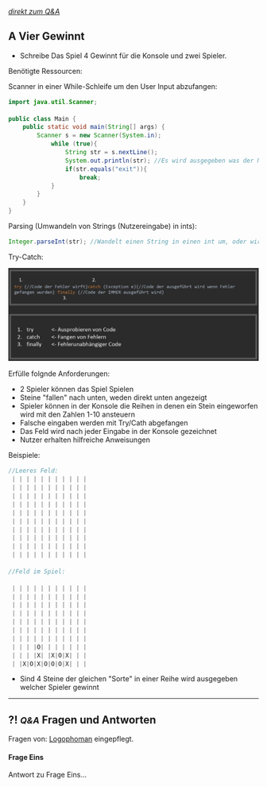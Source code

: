 *[direkt zum Q&A](#-qa-fragen-und-antworten)*

## **A** Vier Gewinnt


- Schreibe Das Spiel 4 Gewinnt für die Konsole und zwei Spieler. 

Benötigte Ressourcen:

Scanner in einer While-Schleife um den User Input abzufangen:

```Java
import java.util.Scanner;

public class Main {
    public static void main(String[] args) {
        Scanner s = new Scanner(System.in);
            while (true){
                String str = s.nextLine();
                System.out.println(str); //Es wird ausgegeben was der Nutzer eingibt.
                if(str.equals("exit")){
                    break;
            }
        }
    }
}
```

Parsing (Umwandeln von Strings (Nutzereingabe) in ints): 

```Java
Integer.parseInt(str); //Wandelt einen String in einen int um, oder wirft einen Fehler.
```


Try-Catch:

![Try-Catch](trycatch.JPG)

Erfülle folgnde Anforderungen: 

- 2 Spieler können das Spiel Spielen
- Steine "fallen" nach unten, weden direkt unten angezeigt
- Spieler können in der Konsole die Reihen in denen ein Stein eingeworfen wird mit den Zahlen 1-10 ansteuern
- Falsche eingaben werden mit Try/Cath abgefangen
- Das Feld wird nach jeder Eingabe in der Konsole gezeichnet
- Nutzer erhalten hilfreiche Anweisungen

Beispiele:
```Java
//Leeres Feld:
 | | | | | | | | | | |
 | | | | | | | | | | |
 | | | | | | | | | | |
 | | | | | | | | | | |
 | | | | | | | | | | |
 | | | | | | | | | | |
 | | | | | | | | | | |
 | | | | | | | | | | |
 | | | | | | | | | | |
 | | | | | | | | | | |

//Feld im Spiel:

 | | | | | | | | | | |
 | | | | | | | | | | |
 | | | | | | | | | | |
 | | | | | | | | | | |
 | | | | | | | | | | |
 | | | | | | | | | | |
 | | | | | | | | | | |
 | | | |O| | | | | | |
 | | | |X| |X|O|X| | |
 | |X|O|X|O|O|O|X| | |
```

- Sind 4 Steine der gleichen "Sorte" in einer Reihe wird ausgegeben welcher Spieler gewinnt

---

## **?! _<small>Q&A</small>_** Fragen und Antworten

Fragen von: [Logophoman](https://github.com/Logophoman) eingepflegt.

#### Frage Eins
Antwort zu Frage Eins...

